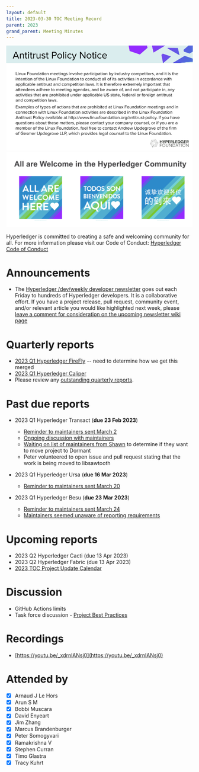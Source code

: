 ```yaml
---
layout: default
title: 2023-03-30 TOC Meeting Record
parent: 2023
grand_parent: Meeting Minutes
---
```

![Antitrust Policy Notice](../images/antitrust-policy-notice.png "Antitrust Policy Notice")
![All are Welcome in the Hyperledger Community](../images/all-are-welcome.png "All are Welcome in the Hyperledger Community")

Hyperledger is committed to creating a safe and welcoming community for all. For more information please visit our Code of Conduct: [Hyperledger Code of Conduct](https://toc.hyperledger.org/governing-documents/code-of-conduct.html)

# Announcements
* The [Hyperledger /dev/weekly developer newsletter](https://wiki.hyperledger.org/pages/viewpage.action?pageId=39618905) goes out each Friday to hundreds of Hyperledger developers. It is a collaborative effort. If you have a project release, pull request, community event, and/or relevant article you would like highlighted next week, please [leave a comment for consideration on the upcoming newsletter wiki page](https://wiki.hyperledger.org/display/DR/2023)

# Quarterly reports
* [2023 Q1 Hyperledger FireFly](https://github.com/hyperledger/toc/pull/78) -- need to determine how we get this merged
* [2023 Q1 Hyperledger Caliper](https://github.com/hyperledger/toc/pull/85)
* Please review any [outstanding quarterly reports](https://github.com/hyperledger/toc/pulls?q=is%3Apr+is%3Aopen+label%3Aquarterly-report+user-review-requested%3A%40me).

# Past due reports
* 2023 Q1 Hyperledger Transact (**due 23 Feb 2023**)
    * [Reminder to maintainers sent March 2](https://discord.com/channels/905194001349627914/941414458922790982/1080893688441491536)
    * [Ongoing discussion with maintainers](https://discord.com/channels/905194001349627914/941414458922790982/1081247988275486752)
    * [Waiting on list of maintainers from Shawn](https://discord.com/channels/905194001349627914/941414458922790982/1083097678461800580) to determine if they want to move project to Dormant
    * Peter volunteered to open issue and pull request stating that the work is being moved to libsawtooth

* 2023 Q1 Hyperledger Ursa (**due 16 Mar 2023**)
    * [Reminder to maintainers sent March 20](https://discord.com/channels/905194001349627914/941474924516737126/1087428893255942174)

* 2023 Q1 Hyperledger Besu (**due 23 Mar 2023**)
    * [Reminder to maintainers sent March 24](https://discord.com/channels/905194001349627914/905205502940696607/1088892238450405526)
    * [Maintainers seemed unaware of reporting requirements](https://discord.com/channels/905194001349627914/905205502940696607/1088892523453354005)


# Upcoming reports
* 2023 Q2 Hyperledger Cacti (due 13 Apr 2023)
* 2023 Q2 Hyperledger Fabric (due 13 Apr 2023)
* [2023 TOC Project Update Calendar](https://wiki.hyperledger.org/display/TSC/2023+TOC+Project+Update+Calendar)

# Discussion
* GitHub Actions limits
* Task force discussion - [Project Best Practices](https://github.com/hyperledger/toc/issues/45)

# Recordings
* [https://youtu.be/_xdrnlANsj0](https://youtu.be/_xdrnlANsj0)

# Attended by
* [X] Arnaud J Le Hors
* [X] Arun S M
* [X] Bobbi Muscara
* [X] David Enyeart
* [X] Jim Zhang
* [X] Marcus Brandenburger
* [X] Peter Somogyvari
* [X] Ramakrishna V
* [X] Stephen Curran
* [X] Timo Glastra
* [X] Tracy Kuhrt
